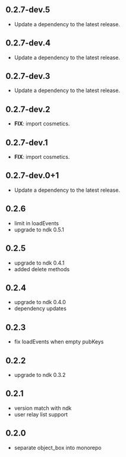 ## 0.2.7-dev.5

 - Update a dependency to the latest release.

## 0.2.7-dev.4

 - Update a dependency to the latest release.

## 0.2.7-dev.3

 - Update a dependency to the latest release.

## 0.2.7-dev.2

 - **FIX**: import cosmetics.

## 0.2.7-dev.1

 - **FIX**: import cosmetics.

## 0.2.7-dev.0+1

 - Update a dependency to the latest release.

## 0.2.6

- limit in loadEvents
- upgrade to ndk 0.5.1

## 0.2.5

 - upgrade to ndk 0.4.1
 - added delete methods

## 0.2.4

 - upgrade to ndk 0.4.0
 - dependency updates

## 0.2.3
- fix loadEvents when empty pubKeys

## 0.2.2
- upgrade to ndk 0.3.2

## 0.2.1
 - version match with ndk
 - user relay list support

## 0.2.0
 - separate object_box into monorepo

